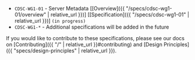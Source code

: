 * `CDSC-WG1-01` - Server Metadata [[Overview]({{ "/specs/cdsc-wg1-01/overview" | relative_url }})] [[Specification]({{ "/specs/cdsc-wg1-01" | relative_url }})] `(in progress)`
* `CDSC-WG1-*` - Additional specifications will be added in the future

If you would like to contribute to these specifications, please see our docs on [Contributing]({{ "/" | relative_url }}#contributing) and [Design Principles]({{ "specs/design-principles" | relative_url }}).
